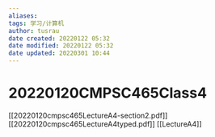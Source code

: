 ```yaml
---
aliases: 
tags: 学习/计算机
author: tusrau
date created: 20220122 05:32
date modified: 20220122 05:32
date updated: 20220301 10:44
---
```


# 20220120CMPSC465Class4

[[20220120cmpsc465LectureA4-section2.pdf]]
[[20220120cmpsc465LectureA4typed.pdf]]
[[LectureA4]]

